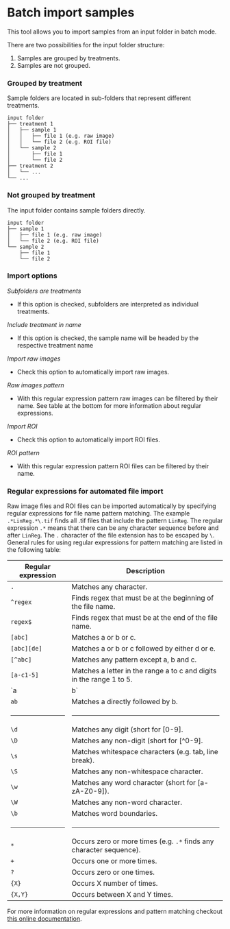# Batch import samples

This tool allows you to import samples from an input folder in batch mode.

There are two possibilities for the input folder structure:

1. Samples are grouped by treatments.
2. Samples are not grouped.

### Grouped by treatment

Sample folders are located in sub-folders that represent different treatments.

```
input folder
├── treatment 1
│   ├── sample 1
│   │   ├── file 1 (e.g. raw image)
│   │   └── file 2 (e.g. ROI file)
│   └── sample 2
│       ├── file 1
│       └── file 2
├── treatment 2
│   └── ...
└── ...
```

### Not grouped by treatment

The input folder contains sample folders directly.

```
input folder
├── sample 1
│   ├── file 1 (e.g. raw image)
│   └── file 2 (e.g. ROI file)
└── sample 2
    ├── file 1
    └── file 2
```

### Import options

_Subfolders are treatments_
- If this option is checked, subfolders are interpreted as individual treatments.
	
_Include treatment in name_
- If this option is checked, the sample name will be headed by the respective treatment name
	
_Import raw images_
- Check this option to automatically import raw images.
	
_Raw images pattern_
- With this regular expression pattern raw images can be filtered by their name. See table at the bottom for more information about regular expressions.
	
_Import ROI_
- Check this option to automatically import ROI files.

_ROI pattern_
- With this regular expression pattern ROI files can be filtered by their name.
	
### Regular expressions for automated file import

Raw image files and ROI files can be imported automatically by specifying regular expressions for file name pattern matching.
The example `.*LinReg.*\.tif` finds all .tif files that include the pattern `LinReg`. The regular expression `.*` means that there can be any character sequence before and after `LinReg`. The `.` character of the file extension has to be escaped by `\`. General rules for using regular expressions for pattern matching are listed in the following table:  
	
| Regular expression   | Description                                                         |
| -------------------- | ------------------------------------------------------------------- |
| `.`                 | Matches any character.                                              |
| `^regex `         | Finds regex that must be at the beginning of the file name.         |
| `regex$`          | Finds regex that must be at the end of the file name.               | 
| `[abc]`         | Matches a or b or c.                                                  |
| `[abc][de]` | Matches a or b or c followed by either d or e.                           |
| `[^abc]`         | Matches any pattern except a, b and c.                               |
| `[a-c1-5]`      | Matches a letter in the range a to c and digits in the range 1 to 5.  |
| `a|b`             | Matches a or b.                                                      |
| `ab`              | Matches a directly followed by b.                                    |
| <hr/>              | <hr/>                                                                |
| `\d`              | Matches any digit (short for \[0-9\].                                |
| `\D`              | Matches any non-digit (short for \[^0-9\].                           |
| `\s`              | Matches whitespace characters (e.g. tab, line break).                |
| `\S`              | Matches any non-whitespace character.                                |
| `\w`              | Matches any word character (short for \[a-zA-Z0-9\]).                |
| `\W`              | Matches any non-word character.                                      |
| `\b`              | Matches word boundaries.                                             |
|<hr/>               | <hr/>                                                                |
| `*`               | Occurs zero or more times (e.g. `.*` finds any character sequence). |
| `+`               | Occurs one or more times.                                            |
| `?`               | Occurs zero or one times.                                            |
| `{X}`             | Occurs X number of times.                                            |
| `{X,Y}`          | Occurs between X and Y times.                                         |

For more information on regular expressions and pattern matching checkout [this online documentation](https://www.oracle.com/technical-resources/articles/java/regex.html "Oracle Java RegEx").

